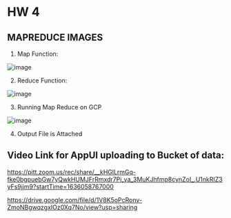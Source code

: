 # HW 4 
## MAPREDUCE IMAGES
1. Map Function:

![image](https://user-images.githubusercontent.com/54678622/140245412-d6226d86-362b-4076-aea6-624bccfeaabb.png)

2. Reduce Function: 

![image](https://user-images.githubusercontent.com/54678622/140245440-aa8c8418-4680-4da3-bd29-0e20300b9aac.png)

3. Running Map Reduce on GCP

![image](https://user-images.githubusercontent.com/54678622/140245526-99809975-810b-4aa3-8e8e-0632aaeafde1.png)

4. Output File is Attached 


## Video Link for AppUI uploading to Bucket of data: 

https://pitt.zoom.us/rec/share/__kHGlLrmGq-fke0bgpuebGw7yQwkHUMJFrRmxdr7Pj_ya_3MuKJhfmp8cynZoI_.U1nkRIZ3yFs9jjm9?startTime=1636058767000

https://drive.google.com/file/d/1V8K5oPcRonv-ZmoNBgwqzgxIOz0Xq7No/view?usp=sharing

